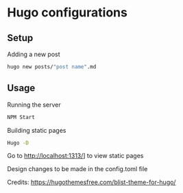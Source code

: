 # Hugo configurations

## Setup
Adding a new post
```bash
hugo new posts/"post name".md
```

## Usage
Running the server 
```bash
NPM Start
```

Building static pages
```bash
Hugo -D
```
Go to [http://localhost:1313/](http://localhost:1313)] to view static pages


Design changes to be made in the config.toml file

Credits: https://hugothemesfree.com/blist-theme-for-hugo/
